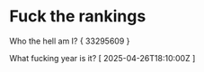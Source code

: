 # Fuck the rankings

Who the hell am I?
{ 33295609 }

What fucking year is it?
[ 2025-04-26T18:10:00Z ]
